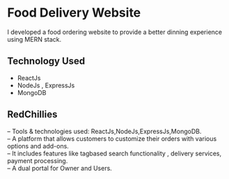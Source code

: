 
# Food Delivery Website

I developed a food ordering website to provide a better dinning experience using MERN stack.


## Technology Used

- ReactJs
- NodeJs , ExpressJs
- MongoDB


## RedChillies
– Tools & technologies used: ReactJs,NodeJs,ExpressJs,MongoDB.  
– A platform that allows customers to customize their orders with various options and add-ons.  
– It includes features like tagbased search functionality , delivery services, payment processing.  
– A dual portal for Owner and Users.

